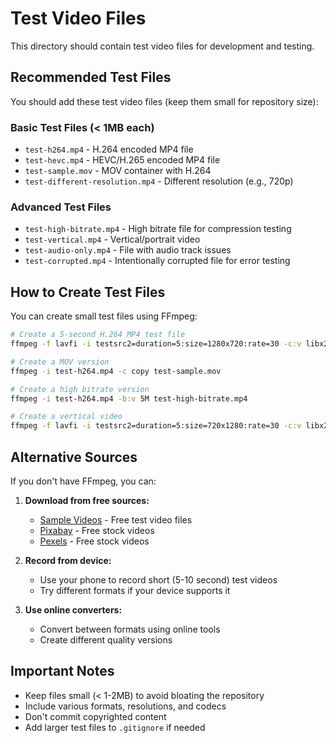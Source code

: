 # Test Video Files

This directory should contain test video files for development and testing.

## Recommended Test Files

You should add these test video files (keep them small for repository size):

### Basic Test Files (< 1MB each)
- `test-h264.mp4` - H.264 encoded MP4 file
- `test-hevc.mp4` - HEVC/H.265 encoded MP4 file  
- `test-sample.mov` - MOV container with H.264
- `test-different-resolution.mp4` - Different resolution (e.g., 720p)

### Advanced Test Files
- `test-high-bitrate.mp4` - High bitrate file for compression testing
- `test-vertical.mp4` - Vertical/portrait video
- `test-audio-only.mp4` - File with audio track issues
- `test-corrupted.mp4` - Intentionally corrupted file for error testing

## How to Create Test Files

You can create small test files using FFmpeg:

```bash
# Create a 5-second H.264 MP4 test file
ffmpeg -f lavfi -i testsrc2=duration=5:size=1280x720:rate=30 -c:v libx264 -preset fast test-h264.mp4

# Create a MOV version
ffmpeg -i test-h264.mp4 -c copy test-sample.mov

# Create a high bitrate version
ffmpeg -i test-h264.mp4 -b:v 5M test-high-bitrate.mp4

# Create a vertical video
ffmpeg -f lavfi -i testsrc2=duration=5:size=720x1280:rate=30 -c:v libx264 test-vertical.mp4
```

## Alternative Sources

If you don't have FFmpeg, you can:

1. **Download from free sources:**
   - [Sample Videos](https://sample-videos.com/) - Free test video files
   - [Pixabay](https://pixabay.com/videos/) - Free stock videos
   - [Pexels](https://www.pexels.com/videos/) - Free stock videos

2. **Record from device:**
   - Use your phone to record short (5-10 second) test videos
   - Try different formats if your device supports it

3. **Use online converters:**
   - Convert between formats using online tools
   - Create different quality versions

## Important Notes

- Keep files small (< 1-2MB) to avoid bloating the repository
- Include various formats, resolutions, and codecs
- Don't commit copyrighted content
- Add larger test files to `.gitignore` if needed
